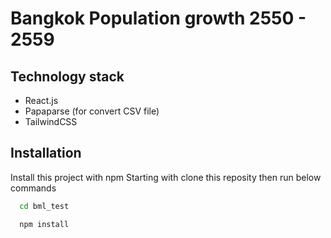 # Bangkok Population growth 2550 - 2559

## Technology stack

- React.js
- Papaparse (for convert CSV file)
- TailwindCSS

## Installation

Install this project with npm
Starting with clone this reposity then run below commands

```bash
  cd bml_test
```

```bash
  npm install
```
